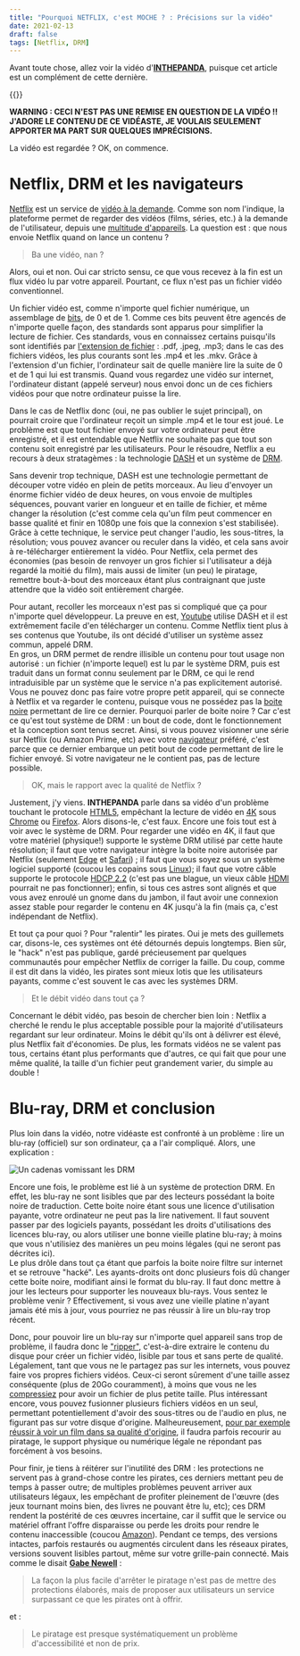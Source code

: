 ```yaml
---
title: "Pourquoi NETFLIX, c'est MOCHE ? : Précisions sur la vidéo"
date: 2021-02-13
draft: false
tags: [Netflix, DRM]
---
```


Avant toute chose, allez voir la vidéo d'[**INTHEPANDA**](https://www.youtube.com/channel/UCKpRJZK14ZH7ffHtXMwPcTg), puisque cet article est un complément de cette dernière.

{{<youtube WMMw8GORDX4>}}

**WARNING : CECI N'EST PAS UNE REMISE EN QUESTION DE LA VIDÉO !! J'ADORE LE CONTENU DE CE VIDÉASTE, JE VOULAIS SEULEMENT APPORTER MA PART SUR QUELQUES IMPRÉCISIONS.**

La vidéo est regardée ? OK, on commence.

# Netflix, DRM et les navigateurs

[Netflix](https://fr.wikipedia.org/wiki/Netflix) est un service de [vidéo à la demande](https://fr.wikipedia.org/wiki/Vid%C3%A9o_%C3%A0_la_demande). Comme son nom l'indique, la plateforme permet de regarder des vidéos (films, séries, etc.) à la demande de l'utilisateur, depuis une [multitude d'appareils](https://devices.netflix.com/fr/). La question est : que nous envoie Netflix quand on lance un contenu ?

>Ba une vidéo, nan ?

Alors, oui et non. Oui car stricto sensu, ce que vous recevez à la fin est un flux vidéo lu par votre appareil. Pourtant, ce flux n'est pas un fichier vidéo conventionnel.

Un fichier vidéo est, comme n'importe quel fichier numérique, un assemblage de [bits](https://fr.wikipedia.org/wiki/Bit), de 0 et de 1. Comme ces bits peuvent être agencés de n'importe quelle façon, des standards sont apparus pour simplifier la lecture de fichier. Ces standards, vous en connaissez certains puisqu'ils sont identifiés par [l'extension de fichier](https://fr.wikipedia.org/wiki/Extension_de_nom_de_fichier) : .pdf, .jpeg, .mp3; dans le cas des fichiers vidéos, les plus courants sont les .mp4 et les .mkv. Grâce à l'extension d'un fichier, l'ordinateur sait de quelle manière lire la suite de 0 et de 1 qui lui est transmis. Quand vous regardez une vidéo sur internet, l'ordinateur distant (appelé serveur) nous envoi donc un de ces fichiers vidéos pour que notre ordinateur puisse la lire.

Dans le cas de Netflix donc (oui, ne pas oublier le sujet principal), on pourrait croire que l'ordinateur reçoit un simple .mp4 et le tour est joué. Le problème est que tout fichier envoyé sur votre ordinateur peut être enregistré, et il est entendable que Netflix ne souhaite pas que tout son contenu soit enregistré par les utilisateurs. Pour le résoudre, Netflix a eu recours à deux stratagèmes : la technologie [DASH](https://fr.wikipedia.org/wiki/Dynamic_Adaptive_Streaming_over_HTTP) et un système de [DRM](https://fr.wikipedia.org/wiki/Gestion_des_droits_num%C3%A9riques).

Sans devenir trop technique, DASH est une technologie permettant de découper votre vidéo en plein de petits morceaux. Au lieu d'envoyer un énorme fichier vidéo de deux heures, on vous envoie de multiples séquences, pouvant varier en longueur et en taille de fichier, et même changer la résolution (c'est comme cela qu'un film peut commencer en basse qualité et finir en 1080p une fois que la connexion s'est stabilisée). Grâce à cette technique, le service peut changer l'audio, les sous-titres, la résolution; vous pouvez avancer ou reculer dans la vidéo, et cela sans avoir à re-télécharger entièrement la vidéo. Pour Netflix, cela permet des économies (pas besoin de renvoyer un gros fichier si l'utilisateur a déjà regardé la moitié du film), mais aussi de limiter (un peu) le piratage, remettre bout-à-bout des morceaux étant plus contraignant que juste attendre que la vidéo soit entièrement chargée.

Pour autant, recoller les morceaux n'est pas si compliqué que ça pour n'importe quel développeur. La preuve en est, [Youtube](https://fr.wikipedia.org/wiki/YouTube) utilise DASH et il est extrêmement facile d'en télécharger un contenu. Comme Netflix tient plus à ses contenus que Youtube, ils ont décidé d'utiliser un système assez commun, appelé DRM.  
En gros, un DRM permet de rendre illisible un contenu pour tout usage non autorisé : un fichier (n'importe lequel) est lu par le système DRM, puis est traduit dans un format connu seulement par le DRM, ce qui le rend intraduisible par un système que le service n'a pas explicitement autorisé. Vous ne pouvez donc pas faire votre propre petit appareil, qui se connecte à Netflix et va regarder le contenu, puisque vous ne possédez pas la [boite noire](https://fr.wikipedia.org/wiki/Bo%C3%AEte_noire_(syst%C3%A8me)) permettant de lire ce dernier. Pourquoi parler de boite noire ? Car c'est ce qu'est tout système de DRM : un bout de code, dont le fonctionnement et la conception sont tenus secret. Ainsi, si vous pouvez visionner une série sur Netflix (ou Amazon Prime, etc) avec votre [navigateur](https://fr.wikipedia.org/wiki/Navigateur_web) préféré, c'est parce que ce dernier embarque un petit bout de code permettant de lire le fichier envoyé. Si votre navigateur ne le contient pas, pas de lecture possible.

>OK, mais le rapport avec la qualité de Netflix ?

Justement, j'y viens. **INTHEPANDA** parle dans sa vidéo d'un problème touchant le protocole [HTML5](https://fr.wikipedia.org/wiki/HTML5), empêchant la lecture de vidéo en [4K](https://fr.wikipedia.org/wiki/4K) sous [Chrome](https://fr.wikipedia.org/wiki/Google_Chrome) ou [Firefox](https://fr.wikipedia.org/wiki/Mozilla_Firefox). Alors disons-le, c'est faux. Encore une fois tout est à voir avec le système de DRM. Pour regarder une vidéo en 4K, il faut que votre matériel (physique!) supporte le système DRM utilisé par cette haute résolution; il faut que votre navigateur intègre la boite noire autorisée par Netflix (seulement [Edge](https://fr.wikipedia.org/wiki/Microsoft_Edge) et [Safari](https://fr.wikipedia.org/wiki/Safari_(navigateur_web))) ; il faut que vous soyez sous un système logiciel supporté (coucou les copains sous [Linux](https://fr.wikipedia.org/wiki/Linux)); il faut que votre câble supporte le protocole [HDCP 2.2](https://fr.wikipedia.org/wiki/High-bandwidth_Digital_Content_Protection) (c'est pas une blague, un vieux câble [HDMI](https://fr.wikipedia.org/wiki/High-Definition_Multimedia_Interface) pourrait ne pas fonctionner); enfin, si tous ces astres sont alignés et que vous avez enroulé un gnome dans du jambon, il faut avoir une connexion assez stable pour regarder le contenu en 4K jusqu'à la fin (mais ça, c'est indépendant de Netflix).

Et tout ça pour quoi ? Pour "ralentir" les pirates. Oui je mets des guillemets car, disons-le, ces systèmes ont été détournés depuis longtemps. Bien sûr, le "hack" n'est pas publique, gardé précieusement par quelques communautés pour empêcher Netflix de corriger la faille. Du coup, comme il est dit dans la vidéo, les pirates sont mieux lotis que les utilisateurs payants, comme c'est souvent le cas avec les systèmes DRM.

> Et le débit vidéo dans tout ça ?

Concernant le débit vidéo, pas besoin de chercher bien loin : Netflix a cherché le rendu le plus acceptable possible pour la majorité d'utilisateurs regardant sur leur ordinateur. Moins le débit qu'ils ont à délivrer est élevé, plus Netflix fait d'économies. De plus, les formats vidéos ne se valent pas tous, certains étant plus performants que d'autres, ce qui fait que pour une même qualité, la taille d'un fichier peut grandement varier, du simple au double !

# Blu-ray, DRM et conclusion

Plus loin dans la vidéo, notre vidéaste est confronté à un problème : lire un blu-ray (officiel) sur son ordinateur, ça a l'air compliqué. Alors, une explication :

![Un cadenas vomissant les DRM](https://www.eff.org/files/issues/og-drm-ugly.png)

Encore une fois, le problème est lié à un système de protection DRM. En effet, les blu-ray ne sont lisibles que par des lecteurs possédant la boite noire de traduction. Cette boite noire étant sous une licence d'utilisation payante, votre ordinateur ne peut pas la lire nativement. Il faut souvent passer par des logiciels payants, possédant les droits d'utilisations des licences blu-ray, ou alors utiliser une bonne vieille platine blu-ray; à moins que vous n'utilisiez des manières un peu moins légales (qui ne seront pas décrites ici).  
Le plus drôle dans tout ça étant que parfois la boite noire filtre sur internet et se retrouve "hacké". Les ayants-droits ont donc plusieurs fois dû changer cette boite noire, modifiant ainsi le format du blu-ray. Il faut donc mettre à jour les lecteurs pour supporter les nouveaux blu-rays. Vous sentez le problème venir ? Effectivement, si vous avez une vieille platine n'ayant jamais été mis à jour, vous pourriez ne pas réussir à lire un blu-ray trop récent.

Donc, pour pouvoir lire un blu-ray sur n'importe quel appareil sans trop de problème, il faudra donc le ["ripper"](https://fr.wikipedia.org/wiki/Rip_(informatique)), c'est-à-dire extraire le contenu du disque pour créer un fichier vidéo, lisible par tous et sans perte de qualité. Légalement, tant que vous ne le partagez pas sur les internets, vous pouvez faire vos propres fichiers vidéos. Ceux-ci seront sûrement d'une taille assez conséquente (plus de 20Go couramment), à moins que vous ne les [compressiez](https://fr.wikipedia.org/wiki/Compression_de_donn%C3%A9es) pour avoir un fichier de plus petite taille. Plus intéressant encore, vous pouvez fusionner plusieurs fichiers vidéos en un seul, permettant potentiellement d'avoir des sous-titres ou de l'audio en plus, ne figurant pas sur votre disque d'origine. Malheureusement, [pour par exemple réussir à voir un film dans sa qualité d'origine](https://www.thestarwarstrilogy.com/project-4k77/), il faudra parfois recourir au piratage, le support physique ou numérique légale ne répondant pas forcément à vos besoins.

Pour finir, je tiens à réitérer sur l'inutilité des DRM : les protections ne servent pas à grand-chose contre les pirates, ces derniers mettant peu de temps à passer outre; de multiples problèmes peuvent arriver aux utilisateurs légaux, les empêchant de profiter pleinement de l'œuvre (des jeux tournant moins bien, des livres ne pouvant être lu, etc); ces DRM rendent la postérité de ces œuvres incertaine, car il suffit que le service ou matériel offrant l'offre disparaisse ou perde les droits pour rendre le contenu inaccessible (coucou [Amazon](https://www.numerama.com/magazine/13484-kindle-amazon-efface-a-distance-des-centaines-de-livres-achetes-legalement-maj.html)). Pendant ce temps, des versions intactes, parfois restaurés ou augmentés circulent dans les réseaux pirates, versions souvent lisibles partout, même sur votre grille-pain connecté. Mais comme le disait [**Gabe Newell**](https://fr.wikipedia.org/wiki/Gabe_Newell) :

>La façon la plus facile d'arrêter le piratage n'est pas de mettre des protections élaborés, mais de proposer aux utilisateurs un service surpassant ce que les pirates ont à offrir.

et :

>Le piratage est presque systématiquement un problème d'accessibilité et non de prix.